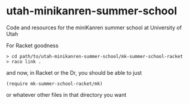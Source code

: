 utah-minikanren-summer-school
=============================

Code and resources for the miniKanren summer school at University of Utah

For Racket goodness

    > cd path/to/utah-minikanren-summer-school/mk-summer-school-racket
    > raco link .

and now, in Racket or the Dr, you should be able to just

    (require mk-summer-school-racket/mk)

or whatever other files in that directory you want

